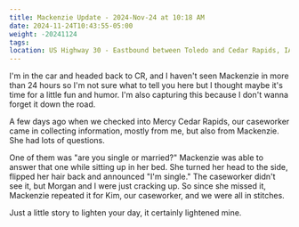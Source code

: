 ```yaml
---
title: Mackenzie Update - 2024-Nov-24 at 10:18 AM
date: 2024-11-24T10:43:55-05:00
weight: -20241124
tags:
location: US Highway 30 - Eastbound between Toledo and Cedar Rapids, IA
---
```


I'm in the car and headed back to CR, and I haven't seen Mackenzie in more than 24 hours so I'm not sure what to tell you here but I thought maybe it's time for a little fun and humor. I'm also capturing this because I don't wanna forget it down the road.

A few days ago when we checked into Mercy Cedar Rapids, our caseworker came in collecting information, mostly from me, but also from Mackenzie. She had lots of questions.

One of them was "are you single or married?" Mackenzie was able to answer that one while sitting up in her bed. She turned her head to the side, flipped her hair back and announced "I'm single." The caseworker didn't see it, but Morgan and I were just cracking up. So since she missed it, Mackenzie repeated it for Kim, our caseworker, and we were all in stitches.

Just a little story to lighten your day, it certainly lightened mine.

